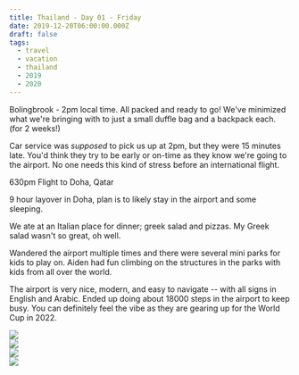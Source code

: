 ```yaml
---
title: Thailand - Day 01 - Friday
date: 2019-12-20T06:00:00.000Z
draft: false
tags:
  - travel
  - vacation
  - thailand
  - 2019
  - 2020
---
```


Bolingbrook - 2pm local time. All packed and ready to go! We've minimized what we're bringing with to just a small duffle bag and a backpack each. (for 2 weeks!)

Car service was _supposed_ to pick us up at 2pm, but they were 15 minutes late. You'd think they try to be early or on-time as they know we're going to the airport. No one needs this kind of stress before an international flight.

630pm Flight to Doha, Qatar

9 hour layover in Doha, plan is to likely stay in the airport and some sleeping.

We ate at an Italian place for dinner; greek salad and pizzas. My Greek salad wasn't so great, oh well.

Wandered the airport multiple times and there were several mini parks for kids to play on. Aiden had fun climbing on the structures in the parks with kids from all over the world.

The airport is very nice, modern, and easy to navigate -- with all signs in English and Arabic. Ended up doing about 18000 steps in the airport to keep busy. You can definitely feel the vibe as they are gearing up for the World Cup in 2022.

<div id="b097d66ad14bbb85aa9a0ed943c3fd5e" style="display:none">
  <h3>
  Doha, Qatar Airport
</h3>
  <p>All throughout the airport there were large sculptures. This one kind of looked like Mickey Mouse.  Some were much larger than this one.
</p>
</div>

<div id="f338202313cc94df8680a1c00d889ab2" style="display:none">
  <h3>
  Sunset as seen from the Doha airport
</h3>
  <p>It was hard to grab the essence of the sunset, but I wasn't the only one taking pictures it was so nice!
</p>
</div>

<div class="demo-gallery">
  <div id="mypicts" class="list-styled">
  <a href="https://static.bobflorian.com/thailand/day1/0.jpg" data-sub-html="#b097d66ad14bbb85aa9a0ed943c3fd5e"><img class="img-responsive" src="https://static.bobflorian.com/thailand/day1/thumbnail_0.jpg"><div class="demo-gallery-poster">
  <img src="/img/zoom.png">
</div></a>
  <a href="https://static.bobflorian.com/thailand/day1/1.jpg" data-sub-html="#f338202313cc94df8680a1c00d889ab2"><img class="img-responsive" src="https://static.bobflorian.com/thailand/day1/thumbnail_1.jpg"><div class="demo-gallery-poster">
  <img src="/img/zoom.png">
</div></a>
</div>
</div>

<script type="text/javascript">

    lightGallery(document.getElementById('mypicts'), {
    thumbnail:true,
    download:false,
    preload:6
});

    $('#mypicts').justifiedGallery({
    rowHeight : 100,
    lastRow : 'nojustify',
    margins : 20
    });

</script>
